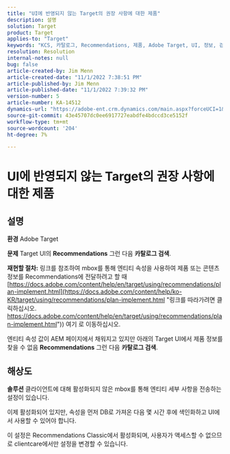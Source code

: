 ```yaml
---
title: "UI에 반영되지 않는 Target의 권장 사항에 대한 제품"
description: 설명
solution: Target
product: Target
applies-to: "Target"
keywords: "KCS, 카탈로그, Recommendations, 제품, Adobe Target, UI, 정보, 검색"
resolution: Resolution
internal-notes: null
bug: false
article-created-by: Jim Menn
article-created-date: "11/1/2022 7:38:51 PM"
article-published-by: Jim Menn
article-published-date: "11/1/2022 7:39:32 PM"
version-number: 5
article-number: KA-14512
dynamics-url: "https://adobe-ent.crm.dynamics.com/main.aspx?forceUCI=1&pagetype=entityrecord&etn=knowledgearticle&id=f9bea3ce-1c5a-ed11-9561-6045bd006a22"
source-git-commit: 43e45707dc0ee6917727eabdfe4bdccd3ce5152f
workflow-type: tm+mt
source-wordcount: '204'
ht-degree: 7%

---
```


# UI에 반영되지 않는 Target의 권장 사항에 대한 제품

## 설명


<b>환경</b>
Adobe Target

<b>문제</b>
Target UI의 <b>Recommendations</b> 그런 다음 <b>카탈로그 검색</b>.

<b>재현할 절차:</b>
링크를 참조하여 mbox를 통해 엔티티 속성을 사용하여 제품 또는 콘텐츠 정보를 Recommendations에 전달하려고 할 때[https://docs.adobe.com/content/help/en/target/using/recommendations/plan-implement.html](https://docs.adobe.com/content/help/ko-KR/target/using/recommendations/plan-implement.html "링크를 따라가려면 클릭하십시오. https://docs.adobe.com/content/help/en/target/using/recommendations/plan-implement.html")) 여기 로 이동하십시오.


엔티티 속성 값이 AEM 페이지에서 채워지고 있지만 아래의 Target UI에서 제품 정보를 찾을 수 없음 <b>Recommendations</b> 그런 다음 <b>카탈로그 검색</b>.


## 해상도


<b>솔루션</b>
클라이언트에 대해 활성화되지 않은 mbox를 통해 엔티티 세부 사항을 전송하는 설정이 있습니다.

이제 활성화되어 있지만, 속성을 먼저 DB로 가져온 다음 몇 시간 후에 색인화하고 UI에서 사용할 수 있어야 합니다.

이 설정은 Recommendations Classic에서 활성화되며, 사용자가 액세스할 수 없으므로 clientcare에서만 설정을 변경할 수 있습니다.
